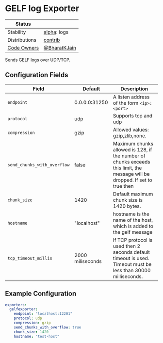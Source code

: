 # GELF log Exporter

<!-- status autogenerated section -->
| Status        |           |
| ------------- |-----------|
| Stability     | [alpha]: logs   |
| Distributions | [contrib] |
| [Code Owners](https://github.com/open-telemetry/opentelemetry-collector-contrib/blob/main/CONTRIBUTING.md#becoming-a-code-owner)    | [@BharatKJain](https://www.github.com/BharatKJain) |

[alpha]: https://github.com/open-telemetry/opentelemetry-collector#alpha
[contrib]: https://github.com/open-telemetry/opentelemetry-collector-releases/tree/main/distributions/otelcol-contrib
<!-- end autogenerated section -->

Sends GELF logs over UDP/TCP.

## Configuration Fields

| Field | Default | Description|
| --- | --- | --- |
| `endpoint`| 0.0.0.0:31250| A listen address of the form `<ip>:<port>`|
| `protocol` | udp | Supports tcp and udp |
| `compression` | gzip | Allowed values: gzip,zlib,none. |
| `send_chunks_with_overflow`                | false                  | Maximum chunks allowed is 128, if the number of chunks exceeds this limit, the message will be dropped. If set to true then |
| `chunk_size`          | 1420                | Default maximum chunk size is 1420 bytes. |
| `hostname`| "localhost"| hostname is the name of the host, which is added to the gelf message |
| `tcp_timeout_millis` | 2000 miliseconds | If TCP protocol is used then 2 seconds default timeout is used. Timeout must be less than 30000 milliseconds.


## Example Configuration

```yaml
exporters:
  gelfexporter:
    endpoint: "localhost:12201"
    protocol: udp
    compression: gzip
    send_chunks_with_overflow: true
    chunk_size: 1420
    hostname: "test-host"
```

